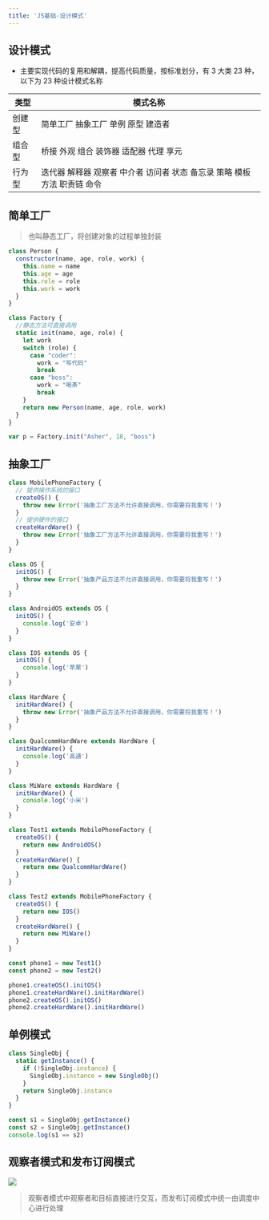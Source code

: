 ```yaml
---
title: 'JS基础-设计模式'
---
```


## 设计模式

- 主要实现代码的复用和解耦，提高代码质量，按标准划分，有 3 大类 23 种，以下为 23 种设计模式名称

| 类型   | 模式名称                                                     |
| ------ | ------------------------------------------------------------ |
| 创建型 | 简单工厂 抽象工厂 单例 原型 建造者                           |
| 组合型 | 桥接 外观 组合 装饰器 适配器 代理 享元                       |
| 行为型 | 迭代器 解释器 观察者 中介者 访问者 状态 备忘录 策略 模板方法 职责链 命令 |

## 简单工厂

> 也叫静态工厂，将创建对象的过程单独封装

``` js
class Person {
  constructor(name, age, role, work) {
    this.name = name
    this.age = age
    this.role = role
    this.work = work
  }
}

class Factory {
  //静态方法可直接调用
  static init(name, age, role) {
    let work
    switch (role) {
      case "coder":
        work = "写代码"
        break
      case "boss":
        work = "喝茶"
        break
    }
    return new Person(name, age, role, work)
  }
}

var p = Factory.init("Asher", 18, "boss")
```

## 抽象工厂

``` js
class MobilePhoneFactory {
  // 提供操作系统的接口
  createOS() {
    throw new Error('抽象工厂方法不允许直接调用，你需要将我重写！')
  }
  // 提供硬件的接口
  createHardWare() {
    throw new Error('抽象工厂方法不允许直接调用，你需要将我重写！')
  }
}

class OS {
  initOS() {
    throw new Error('抽象产品方法不允许直接调用，你需要将我重写！')
  }
}

class AndroidOS extends OS {
  initOS() {
    console.log('安卓')
  }
}

class IOS extends OS {
  initOS() {
    console.log('苹果')
  }
}

class HardWare {
  initHardWare() {
    throw new Error('抽象产品方法不允许直接调用，你需要将我重写！')
  }
}

class QualcommHardWare extends HardWare {
  initHardWare() {
    console.log('高通')
  }
}

class MiWare extends HardWare {
  initHardWare() {
    console.log('小米')
  }
}

class Test1 extends MobilePhoneFactory {
  createOS() {
    return new AndroidOS()
  }
  createHardWare() {
    return new QualcommHardWare()
  }
}

class Test2 extends MobilePhoneFactory {
  createOS() {
    return new IOS()
  }
  createHardWare() {
    return new MiWare()
  }
}

const phone1 = new Test1()
const phone2 = new Test2()

phone1.createOS().initOS()
phone1.createHardWare().initHardWare()
phone2.createOS().initOS()
phone2.createHardWare().initHardWare()
```

## 单例模式

``` js
class SingleObj {
  static getInstance() {
    if (!SingleObj.instance) {
      SingleObj.instance = new SingleObj()
    }
    return SingleObj.instance
  }
}

const s1 = SingleObj.getInstance()
const s2 = SingleObj.getInstance()
console.log(s1 == s2)
```

## 观察者模式和发布订阅模式

![](C:\Users\18061225\Desktop\摸鱼\发布订阅.png)

> 观察者模式中观察者和目标直接进行交互，而发布订阅模式中统一由调度中心进行处理

